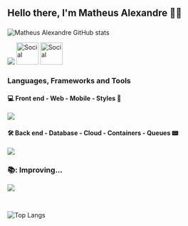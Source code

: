 ## Hello there, I'm Matheus Alexandre 👋🏻
### 


![Matheus Alexandre GitHub stats](https://github-readme-stats.vercel.app/api?username=MatheusABA&show_icons=true&theme=synthwave&rank_icon=github&ring_color=ca58ed&hide=prs,issues)


![](https://skillicons.dev/icons?i=linux,ubuntu,mint,vscode,idea,webstorm,git)
<a href="https://gitlab.com/MatheusABA"><img src="https://skillicons.dev/icons?i=gitlab" alt="Social" width="50" heigth="50"></a> <a href="https://www.linkedin.com/in/matheus-alexandre-b69ab3224"><img src="https://skillicons.dev/icons?i=linkedin" width="50" height="50" alt="Social" ></a>
 

<h3> Languages, Frameworks and Tools  </h3>

<h4> 💻 Front end - Web - Mobile - Styles 📱 </h4>

![](https://skillicons.dev/icons?i=js,ts,html,css,react,vite,nextjs,vercel,tailwind,materialui&perline=10)

<h4> 🛠️ Back end - Database - Cloud - Containers - Queues 📟</h4>

![](https://skillicons.dev/icons?i=java,spring,androidstudio,go,nodejs,nestjs,express,python,fastapi,hibernate,postgres,mongodb,mysql,supabase,firebase,aws,gcp,docker,jest,rabbitmq&perline=10)

### 📚: Improving... 

![](https://skillicons.dev/icons?i=kotlin,ktor,graphql,redis,kubernetes,terraform,kafka,jenkins,prometheus,&perline=12)

<br>

![Top Langs](https://github-readme-stats.vercel.app/api/top-langs/?username=MatheusABA&theme=vision-friendly-dark&layout=compact)
